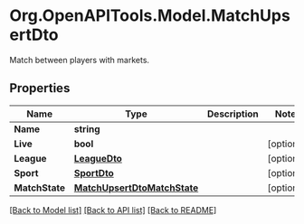 # Org.OpenAPITools.Model.MatchUpsertDto
Match between players with markets.

## Properties

Name | Type | Description | Notes
------------ | ------------- | ------------- | -------------
**Name** | **string** |  | 
**Live** | **bool** |  | [optional] 
**League** | [**LeagueDto**](LeagueDto.md) |  | [optional] 
**Sport** | [**SportDto**](SportDto.md) |  | [optional] 
**MatchState** | [**MatchUpsertDtoMatchState**](MatchUpsertDtoMatchState.md) |  | [optional] 

[[Back to Model list]](../README.md#documentation-for-models) [[Back to API list]](../README.md#documentation-for-api-endpoints) [[Back to README]](../README.md)


